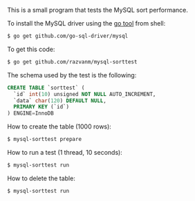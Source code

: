 This is a small program that tests the MySQL sort performance.

To install the MySQL driver using the [go tool](http://golang.org/cmd/go/ "go command") from shell:

```bash
$ go get github.com/go-sql-driver/mysql
```

To get this code:

```bash
$ go get github.com/razvanm/mysql-sorttest
```

The schema used by the test is the following:

```sql
CREATE TABLE `sorttest` (
  `id` int(10) unsigned NOT NULL AUTO_INCREMENT,
  `data` char(120) DEFAULT NULL,
  PRIMARY KEY (`id`)
) ENGINE=InnoDB
```

How to create the table (1000 rows):

```bash
$ mysql-sorttest prepare
```

How to run a test (1 thread, 10 seconds):

```bash
$ mysql-sorttest run
```

How to delete the table:

```bash
$ mysql-sorttest run
```
